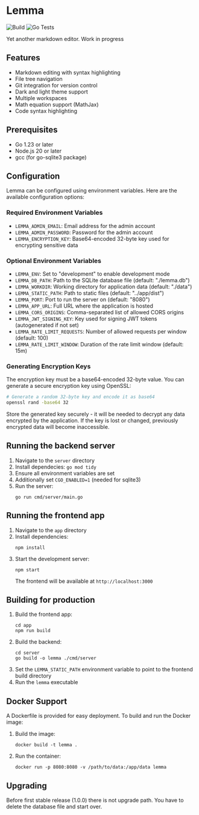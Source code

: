 # Lemma

![Build](https://github.com/LordMathis/Lemma/actions/workflows/build-and-release.yml/badge.svg) ![Go Tests](https://github.com/LordMathis/Lemma/actions/workflows/go-test.yml/badge.svg)

Yet another markdown editor. Work in progress

## Features

- Markdown editing with syntax highlighting
- File tree navigation
- Git integration for version control
- Dark and light theme support
- Multiple workspaces
- Math equation support (MathJax)
- Code syntax highlighting

## Prerequisites

- Go 1.23 or later
- Node.js 20 or later
- gcc (for go-sqlite3 package)

## Configuration

Lemma can be configured using environment variables. Here are the available configuration options:

### Required Environment Variables

- `LEMMA_ADMIN_EMAIL`: Email address for the admin account
- `LEMMA_ADMIN_PASSWORD`: Password for the admin account
- `LEMMA_ENCRYPTION_KEY`: Base64-encoded 32-byte key used for encrypting sensitive data

### Optional Environment Variables

- `LEMMA_ENV`: Set to "development" to enable development mode
- `LEMMA_DB_PATH`: Path to the SQLite database file (default: "./lemma.db")
- `LEMMA_WORKDIR`: Working directory for application data (default: "./data")
- `LEMMA_STATIC_PATH`: Path to static files (default: "../app/dist")
- `LEMMA_PORT`: Port to run the server on (default: "8080")
- `LEMMA_APP_URL`: Full URL where the application is hosted
- `LEMMA_CORS_ORIGINS`: Comma-separated list of allowed CORS origins
- `LEMMA_JWT_SIGNING_KEY`: Key used for signing JWT tokens (autogenerated if not set)
- `LEMMA_RATE_LIMIT_REQUESTS`: Number of allowed requests per window (default: 100)
- `LEMMA_RATE_LIMIT_WINDOW`: Duration of the rate limit window (default: 15m)

### Generating Encryption Keys

The encryption key must be a base64-encoded 32-byte value. You can generate a secure encryption key using OpenSSL:

```bash
# Generate a random 32-byte key and encode it as base64
openssl rand -base64 32
```

Store the generated key securely - it will be needed to decrypt any data encrypted by the application. If the key is lost or changed, previously encrypted data will become inaccessible.

## Running the backend server

1. Navigate to the `server` directory
2. Install dependecies: `go mod tidy`
3. Ensure all environment variables are set
4. Additionally set `CGO_ENABLED=1` (needed for sqlite3)
5. Run the server:
   ```
   go run cmd/server/main.go
   ```

## Running the frontend app

1. Navigate to the `app` directory
2. Install dependencies:
   ```
   npm install
   ```
3. Start the development server:
   ```
   npm start
   ```
   The frontend will be available at `http://localhost:3000`

## Building for production

1. Build the frontend app:
   ```
   cd app
   npm run build
   ```
2. Build the backend:
   ```
   cd server
   go build -o lemma ./cmd/server
   ```
3. Set the `LEMMA_STATIC_PATH` environment variable to point to the frontend build directory
4. Run the `lemma` executable

## Docker Support

A Dockerfile is provided for easy deployment. To build and run the Docker image:

1. Build the image:
   ```
   docker build -t lemma .
   ```
2. Run the container:
   ```
   docker run -p 8080:8080 -v /path/to/data:/app/data lemma
   ```

## Upgrading

Before first stable release (1.0.0) there is not upgrade path. You have to delete the database file and start over.

